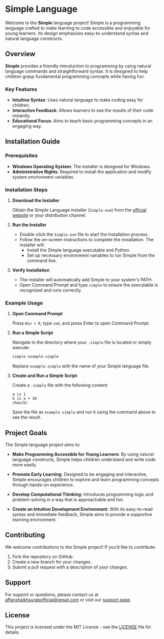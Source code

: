 
# Simple Language

Welcome to the **Simple** language project! Simple is a programming language crafted to make learning to code accessible and enjoyable for young learners. Its design emphasizes easy-to-understand syntax and natural language constructs.

## Overview

**Simple** provides a friendly introduction to programming by using natural language commands and straightforward syntax. It is designed to help children grasp fundamental programming concepts while having fun.

### Key Features

- **Intuitive Syntax**: Uses natural language to make coding easy for children.
- **Interactive Feedback**: Allows learners to see the results of their code instantly.
- **Educational Focus**: Aims to teach basic programming concepts in an engaging way.

## Installation Guide

### Prerequisites

- **Windows Operating System**: The installer is designed for Windows.
- **Administrative Rights**: Required to install the application and modify system environment variables.

### Installation Steps

1. **Download the Installer**

   Obtain the Simple Language installer (`Simple.exe`) from the [official website](https://simplylang.org/) or your distribution channel.

2. **Run the Installer**

   - Double-click the `Simple.exe` file to start the installation process.
   - Follow the on-screen instructions to complete the installation. The installer will:
     - Install the Simple language executable and Python.
     - Set up necessary environment variables to run Simple from the command line.

3. **Verify Installation**

   - The installer will automatically add Simple to your system's PATH.
   - Open Command Prompt and type `simple` to ensure the executable is recognized and runs correctly.

### Example Usage

1. **Open Command Prompt**

   Press `Win + R`, type `cmd`, and press Enter to open Command Prompt.

2. **Run a Simple Script**

   Navigate to the directory where your `.simple` file is located or simply execute:

   ```bash
   simple example.simple
   ```

   Replace `example.simple` with the name of your Simple language file.

3. **Create and Run a Simple Script**

   Create a `.simple` file with the following content:

   ```simple
   a is 1
   b is a + 10
   show(b)
   ```

   Save the file as `example.simple` and run it using the command above to see the result.

## Project Goals

The Simple language project aims to:

- **Make Programming Accessible for Young Learners**: By using natural language constructs, Simple helps children understand and write code more easily.
  
- **Promote Early Learning**: Designed to be engaging and interactive, Simple encourages children to explore and learn programming concepts through hands-on experience.

- **Develop Computational Thinking**: Introduces programming logic and problem-solving in a way that is approachable and fun.

- **Create an Intuitive Development Environment**: With its easy-to-read syntax and immediate feedback, Simple aims to provide a supportive learning environment.

## Contributing

We welcome contributions to the Simple project! If you’d like to contribute:

1. Fork the repository on GitHub.
2. Create a new branch for your changes.
3. Submit a pull request with a description of your changes.

## Support

For support or questions, please contact us at [affanshaikhsurabofficial@gmail.com](mailto:affanshaikhsurabofficial@gmail.com) or visit our [support page](#).

## License

This project is licensed under the MIT License - see the [LICENSE](LICENSE) file for details.
